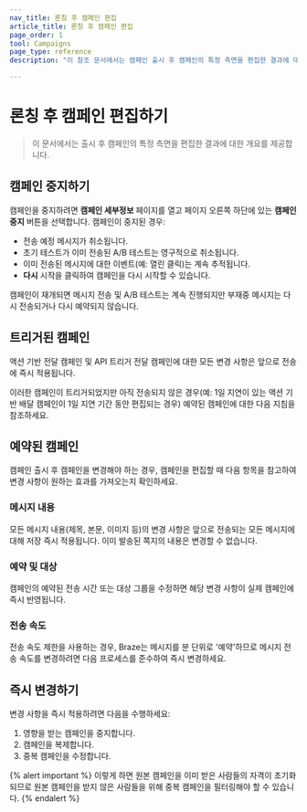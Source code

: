 ```yaml
---
nav_title: 론칭 후 캠페인 편집
article_title: 론칭 후 캠페인 편집
page_order: 1
tool: Campaigns
page_type: reference
description: "이 참조 문서에서는 캠페인 출시 후 캠페인의 특정 측면을 편집한 결과에 대한 개요를 제공합니다."

---
```


# 론칭 후 캠페인 편집하기

> 이 문서에서는 출시 후 캠페인의 특정 측면을 편집한 결과에 대한 개요를 제공합니다.

## 캠페인 중지하기

캠페인을 중지하려면 **캠페인 세부정보** 페이지를 열고 페이지 오른쪽 하단에 있는 **캠페인 중지** 버튼을 선택합니다. 캠페인이 중지된 경우:
- 전송 예정 메시지가 취소됩니다.
- 초기 테스트가 이미 전송된 A/B 테스트는 영구적으로 취소됩니다.
- 이미 전송된 메시지에 대한 이벤트(예: 열린 클릭)는 계속 추적됩니다.
- **다시** 시작을 클릭하여 캠페인을 다시 시작할 수 있습니다.

캠페인이 재개되면 메시지 전송 및 A/B 테스트는 계속 진행되지만 부재중 메시지는 다시 전송되거나 다시 예약되지 않습니다.

## 트리거된 캠페인

액션 기반 전달 캠페인 및 API 트리거 전달 캠페인에 대한 모든 변경 사항은 앞으로 전송에 즉시 적용됩니다.

이러한 캠페인이 트리거되었지만 아직 전송되지 않은 경우(예: 1일 지연이 있는 액션 기반 배달 캠페인이 1일 지연 기간 동안 편집되는 경우) 예약된 캠페인에 대한 다음 지침을 참조하세요.

## 예약된 캠페인

캠페인 출시 후 캠페인을 변경해야 하는 경우, 캠페인을 편집할 때 다음 항목을 참고하여 변경 사항이 원하는 효과를 가져오는지 확인하세요.

### 메시지 내용

모든 메시지 내용(제목, 본문, 이미지 등)의 변경 사항은 앞으로 전송되는 모든 메시지에 대해 저장 즉시 적용됩니다. 이미 발송된 쪽지의 내용은 변경할 수 없습니다.

### 예약 및 대상

캠페인의 예약된 전송 시간 또는 대상 그룹을 수정하면 해당 변경 사항이 실제 캠페인에 즉시 반영됩니다.

### 전송 속도

전송 속도 제한을 사용하는 경우, Braze는 메시지를 분 단위로 '예약'하므로 메시지 전송 속도를 변경하려면 다음 프로세스를 준수하여 즉시 변경하세요.

## 즉시 변경하기

변경 사항을 즉시 적용하려면 다음을 수행하세요:

1. 영향을 받는 캠페인을 중지합니다.
2. 캠페인을 복제합니다.
3. 중복 캠페인을 수정합니다.

{% alert important %}
이렇게 하면 원본 캠페인을 이미 받은 사람들의 자격이 초기화되므로 원본 캠페인을 받지 않은 사람들을 위해 중복 캠페인을 필터링해야 할 수 있습니다.
{% endalert %}
